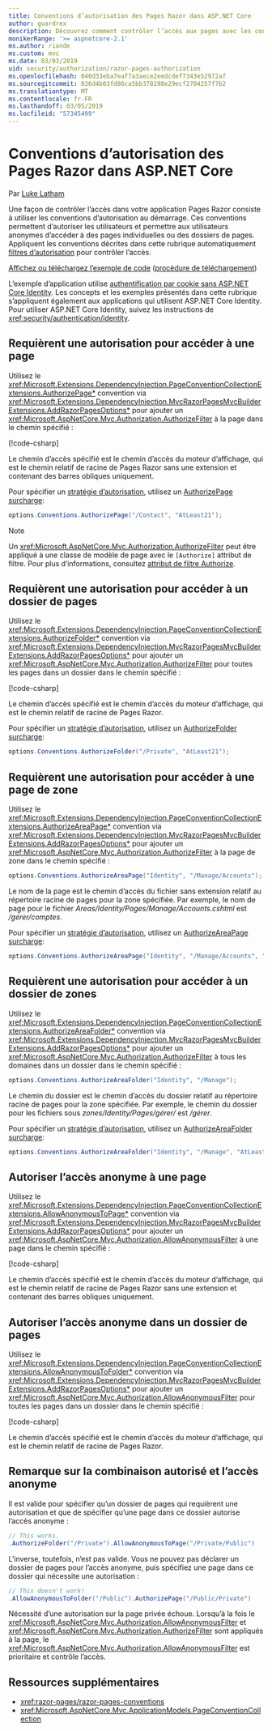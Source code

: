 ```yaml
---
title: Conventions d’autorisation des Pages Razor dans ASP.NET Core
author: guardrex
description: Découvrez comment contrôler l’accès aux pages avec les conventions qui autorisent les utilisateurs et permettent aux utilisateurs anonymes d’accéder aux pages ou des dossiers de pages.
monikerRange: '>= aspnetcore-2.1'
ms.author: riande
ms.custom: mvc
ms.date: 03/03/2019
uid: security/authorization/razor-pages-authorization
ms.openlocfilehash: 040d33eba7eaf7a3aece2eedcdef7343e52972af
ms.sourcegitcommit: 036d4b03fd86ca5bb378198e29ecf2704257f7b2
ms.translationtype: MT
ms.contentlocale: fr-FR
ms.lasthandoff: 03/05/2019
ms.locfileid: "57345499"
---
```

# <a name="razor-pages-authorization-conventions-in-aspnet-core"></a>Conventions d’autorisation des Pages Razor dans ASP.NET Core

Par [Luke Latham](https://github.com/guardrex)

Une façon de contrôler l’accès dans votre application Pages Razor consiste à utiliser les conventions d’autorisation au démarrage. Ces conventions permettent d’autoriser les utilisateurs et permettre aux utilisateurs anonymes d’accéder à des pages individuelles ou des dossiers de pages. Appliquent les conventions décrites dans cette rubrique automatiquement [filtres d’autorisation](xref:mvc/controllers/filters#authorization-filters) pour contrôler l’accès.

[Affichez ou téléchargez l’exemple de code](https://github.com/aspnet/Docs/tree/master/aspnetcore/security/authorization/razor-pages-authorization/samples) ([procédure de téléchargement](xref:index#how-to-download-a-sample))

L’exemple d’application utilise [authentification par cookie sans ASP.NET Core Identity](xref:security/authentication/cookie). Les concepts et les exemples présentés dans cette rubrique s’appliquent également aux applications qui utilisent ASP.NET Core Identity. Pour utiliser ASP.NET Core Identity, suivez les instructions de <xref:security/authentication/identity>.

## <a name="require-authorization-to-access-a-page"></a>Requièrent une autorisation pour accéder à une page

Utilisez le <xref:Microsoft.Extensions.DependencyInjection.PageConventionCollectionExtensions.AuthorizePage*> convention via <xref:Microsoft.Extensions.DependencyInjection.MvcRazorPagesMvcBuilderExtensions.AddRazorPagesOptions*> pour ajouter un <xref:Microsoft.AspNetCore.Mvc.Authorization.AuthorizeFilter> à la page dans le chemin spécifié :

[!code-csharp[](razor-pages-authorization/samples/2.x/AuthorizationSample/Startup.cs?name=snippet1&highlight=2,4)]

Le chemin d’accès spécifié est le chemin d’accès du moteur d’affichage, qui est le chemin relatif de racine de Pages Razor sans une extension et contenant des barres obliques uniquement.

Pour spécifier un [stratégie d’autorisation](xref:security/authorization/policies), utilisez un [AuthorizePage surcharge](xref:Microsoft.Extensions.DependencyInjection.PageConventionCollectionExtensions.AuthorizePage*):

```csharp
options.Conventions.AuthorizePage("/Contact", "AtLeast21");
```

> [!NOTE]
> Un <xref:Microsoft.AspNetCore.Mvc.Authorization.AuthorizeFilter> peut être appliqué à une classe de modèle de page avec le `[Authorize]` attribut de filtre. Pour plus d’informations, consultez [attribut de filtre Authorize](xref:razor-pages/filter#authorize-filter-attribute).

## <a name="require-authorization-to-access-a-folder-of-pages"></a>Requièrent une autorisation pour accéder à un dossier de pages

Utilisez le <xref:Microsoft.Extensions.DependencyInjection.PageConventionCollectionExtensions.AuthorizeFolder*> convention via <xref:Microsoft.Extensions.DependencyInjection.MvcRazorPagesMvcBuilderExtensions.AddRazorPagesOptions*> pour ajouter un <xref:Microsoft.AspNetCore.Mvc.Authorization.AuthorizeFilter> pour toutes les pages dans un dossier dans le chemin spécifié :

[!code-csharp[](razor-pages-authorization/samples/2.x/AuthorizationSample/Startup.cs?name=snippet1&highlight=2,5)]

Le chemin d’accès spécifié est le chemin d’accès du moteur d’affichage, qui est le chemin relatif de racine de Pages Razor.

Pour spécifier un [stratégie d’autorisation](xref:security/authorization/policies), utilisez un [AuthorizeFolder surcharge](xref:Microsoft.Extensions.DependencyInjection.PageConventionCollectionExtensions.AuthorizeFolder*):

```csharp
options.Conventions.AuthorizeFolder("/Private", "AtLeast21");
```

## <a name="require-authorization-to-access-an-area-page"></a>Requièrent une autorisation pour accéder à une page de zone

Utilisez le <xref:Microsoft.Extensions.DependencyInjection.PageConventionCollectionExtensions.AuthorizeAreaPage*> convention via <xref:Microsoft.Extensions.DependencyInjection.MvcRazorPagesMvcBuilderExtensions.AddRazorPagesOptions*> pour ajouter un <xref:Microsoft.AspNetCore.Mvc.Authorization.AuthorizeFilter> à la page de zone dans le chemin spécifié :

```csharp
options.Conventions.AuthorizeAreaPage("Identity", "/Manage/Accounts");
```

Le nom de la page est le chemin d’accès du fichier sans extension relatif au répertoire racine de pages pour la zone spécifiée. Par exemple, le nom de page pour le fichier *Areas/Identity/Pages/Manage/Accounts.cshtml* est */gérer/comptes*.

Pour spécifier un [stratégie d’autorisation](xref:security/authorization/policies), utilisez un [AuthorizeAreaPage surcharge](xref:Microsoft.Extensions.DependencyInjection.PageConventionCollectionExtensions.AuthorizeAreaPage*):

```csharp
options.Conventions.AuthorizeAreaPage("Identity", "/Manage/Accounts", "AtLeast21");
```

## <a name="require-authorization-to-access-a-folder-of-areas"></a>Requièrent une autorisation pour accéder à un dossier de zones

Utilisez le <xref:Microsoft.Extensions.DependencyInjection.PageConventionCollectionExtensions.AuthorizeAreaFolder*> convention via <xref:Microsoft.Extensions.DependencyInjection.MvcRazorPagesMvcBuilderExtensions.AddRazorPagesOptions*> pour ajouter un <xref:Microsoft.AspNetCore.Mvc.Authorization.AuthorizeFilter> à tous les domaines dans un dossier dans le chemin spécifié :

```csharp
options.Conventions.AuthorizeAreaFolder("Identity", "/Manage");
```

Le chemin du dossier est le chemin d’accès du dossier relatif au répertoire racine de pages pour la zone spécifiée. Par exemple, le chemin du dossier pour les fichiers sous *zones/Identity/Pages/gérer/* est */gérer*.

Pour spécifier un [stratégie d’autorisation](xref:security/authorization/policies), utilisez un [AuthorizeAreaFolder surcharge](xref:Microsoft.Extensions.DependencyInjection.PageConventionCollectionExtensions.AuthorizeAreaFolder*):

```csharp
options.Conventions.AuthorizeAreaFolder("Identity", "/Manage", "AtLeast21");
```

## <a name="allow-anonymous-access-to-a-page"></a>Autoriser l’accès anonyme à une page

Utilisez le <xref:Microsoft.Extensions.DependencyInjection.PageConventionCollectionExtensions.AllowAnonymousToPage*> convention via <xref:Microsoft.Extensions.DependencyInjection.MvcRazorPagesMvcBuilderExtensions.AddRazorPagesOptions*> pour ajouter un <xref:Microsoft.AspNetCore.Mvc.Authorization.AllowAnonymousFilter> à une page dans le chemin spécifié :

[!code-csharp[](razor-pages-authorization/samples/2.x/AuthorizationSample/Startup.cs?name=snippet1&highlight=2,6)]

Le chemin d’accès spécifié est le chemin d’accès du moteur d’affichage, qui est le chemin relatif de racine de Pages Razor sans une extension et contenant des barres obliques uniquement.

## <a name="allow-anonymous-access-to-a-folder-of-pages"></a>Autoriser l’accès anonyme dans un dossier de pages

Utilisez le <xref:Microsoft.Extensions.DependencyInjection.PageConventionCollectionExtensions.AllowAnonymousToFolder*> convention via <xref:Microsoft.Extensions.DependencyInjection.MvcRazorPagesMvcBuilderExtensions.AddRazorPagesOptions*> pour ajouter un <xref:Microsoft.AspNetCore.Mvc.Authorization.AllowAnonymousFilter> pour toutes les pages dans un dossier dans le chemin spécifié :

[!code-csharp[](razor-pages-authorization/samples/2.x/AuthorizationSample/Startup.cs?name=snippet1&highlight=2,7)]

Le chemin d’accès spécifié est le chemin d’accès du moteur d’affichage, qui est le chemin relatif de racine de Pages Razor.

## <a name="note-on-combining-authorized-and-anonymous-access"></a>Remarque sur la combinaison autorisé et l’accès anonyme

Il est valide pour spécifier qu’un dossier de pages qui requièrent une autorisation et que de spécifier qu’une page dans ce dossier autorise l’accès anonyme :

```csharp
// This works.
.AuthorizeFolder("/Private").AllowAnonymousToPage("/Private/Public")
```

L’inverse, toutefois, n’est pas valide. Vous ne pouvez pas déclarer un dossier de pages pour l’accès anonyme, puis spécifiez une page dans ce dossier qui nécessite une autorisation :

```csharp
// This doesn't work!
.AllowAnonymousToFolder("/Public").AuthorizePage("/Public/Private")
```

Nécessité d’une autorisation sur la page privée échoue. Lorsqu’à la fois le <xref:Microsoft.AspNetCore.Mvc.Authorization.AllowAnonymousFilter> et <xref:Microsoft.AspNetCore.Mvc.Authorization.AuthorizeFilter> sont appliqués à la page, le <xref:Microsoft.AspNetCore.Mvc.Authorization.AllowAnonymousFilter> est prioritaire et contrôle l’accès.

## <a name="additional-resources"></a>Ressources supplémentaires

* <xref:razor-pages/razor-pages-conventions>
* <xref:Microsoft.AspNetCore.Mvc.ApplicationModels.PageConventionCollection>
